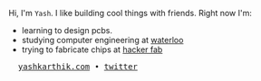 Hi, I'm `Yash`. I like building cool things with friends. Right now I'm:
- learning to design pcbs.
- studying computer engineering at [waterloo](https://ece.engineering/)
- trying to fabricate chips at [hacker fab](https://www.hackerfab.org)

<pre>
  <a href="https://www.yashkarthik.com">yashkarthik.com</a> • <a href="https://twitter.com/_yashkarthik">twitter</a>
</pre>
